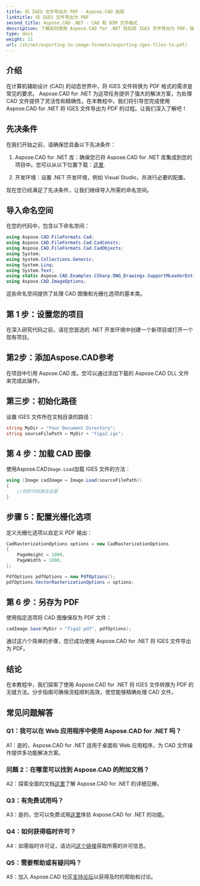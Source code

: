 ```yaml
---
title: 将 IGES 文件导出为 PDF - Aspose.CAD 指南
linktitle: 将 IGES 文件导出为 PDF
second_title: Aspose.CAD .NET - CAD 和 BIM 文件格式
description: 了解如何使用 Aspose.CAD for .NET 轻松将 IGES 文件导出为 PDF。按照我们的分步指南进行精确的 CAD 文件操作。
type: docs
weight: 11
url: /zh/net/exporting-to-image-formats/exporting-iges-files-to-pdf/
---
```

## 介绍

在计算机辅助设计 (CAD) 的动态世界中，将 IGES 文件转换为 PDF 格式的需求是常见的要求。 Aspose.CAD for .NET 为这项任务提供了强大的解决方案，为处理 CAD 文件提供了灵活性和精确性。在本教程中，我们将引导您完成使用 Aspose.CAD for .NET 将 IGES 文件导出为 PDF 的过程。让我们深入了解吧！

## 先决条件

在我们开始之前，请确保您具备以下先决条件：

1.  Aspose.CAD for .NET 库：确保您已将 Aspose.CAD for .NET 库集成到您的项目中。您可以从以下位置下载：[这里](https://releases.aspose.com/cad/net/).

2. 开发环境：设置 .NET 开发环境，例如 Visual Studio，并进行必要的配置。

现在您已经满足了先决条件，让我们继续导入所需的命名空间。

## 导入命名空间

在您的代码中，包含以下命名空间：

```csharp
using Aspose.CAD.FileFormats.Cad;
using Aspose.CAD.FileFormats.Cad.CadConsts;
using Aspose.CAD.FileFormats.Cad.CadObjects;
using System;
using System.Collections.Generic;
using System.Linq;
using System.Text;
using static Aspose.CAD.Examples.CSharp.DWG_Drawings.SupportMLeaderEntityForDWGFormat;
using Aspose.CAD.ImageOptions;
```

这些命名空间提供了处理 CAD 图像和光栅化选项的基本类。

## 第 1 步：设置您的项目

在深入研究代码之前，请在您首选的 .NET 开发环境中创建一个新项目或打开一个现有项目。

## 第2步：添加Aspose.CAD参考

在项目中引用 Aspose.CAD 库。您可以通过添加下载的 Aspose.CAD DLL 文件来完成此操作。

## 第三步：初始化路径

设置 IGES 文件所在文档目录的路径：

```csharp
string MyDir = "Your Document Directory";
string sourceFilePath = MyDir + "figa2.igs";
```

## 第 4 步：加载 CAD 图像

使用Aspose.CAD`Image.Load`加载 IGES 文件的方法：

```csharp
using (Image cadImage = Image.Load(sourceFilePath))
{
    //你的代码放在这里
}
```

## 步骤 5：配置光栅化选项

定义光栅化选项以自定义 PDF 输出：

```csharp
CadRasterizationOptions options = new CadRasterizationOptions
{
    PageHeight = 1000,
    PageWidth = 1000,
};

PdfOptions pdfOptions = new PdfOptions();
pdfOptions.VectorRasterizationOptions = options;
```

## 第 6 步：另存为 PDF

使用指定选项将 CAD 图像保存为 PDF 文件：

```csharp
cadImage.Save(MyDir + "figa2.pdf", pdfOptions);
```

通过这六个简单的步骤，您已成功使用 Aspose.CAD for .NET 将 IGES 文件导出为 PDF。

## 结论

在本教程中，我们探索了使用 Aspose.CAD for .NET 将 IGES 文件转换为 PDF 的无缝方法。分步指南可确保流程顺利高效，使您能够精确处理 CAD 文件。


## 常见问题解答

### Q1：我可以在 Web 应用程序中使用 Aspose.CAD for .NET 吗？

A1：是的，Aspose.CAD for .NET 适用于桌面和 Web 应用程序，为 CAD 文件操作提供多功能解决方案。

### 问题 2：在哪里可以找到 Aspose.CAD 的附加文档？

 A2：探索全面的文档[这里](https://reference.aspose.com/cad/net/)了解 Aspose.CAD for .NET 的详细见解。

### Q3：有免费试用吗？

 A3：是的，您可以免费试用[这里](https://releases.aspose.com/)体验 Aspose.CAD for .NET 的功能。

### Q4：如何获得临时许可？

 A4：如需临时许可证，请访问[这个链接](https://purchase.aspose.com/temporary-license/)获取所需的许可信息。

### Q5：需要帮助或有疑问吗？

A5：加入 Aspose.CAD 社区[支持论坛](https://forum.aspose.com/c/cad/19)以获得及时的帮助和讨论。